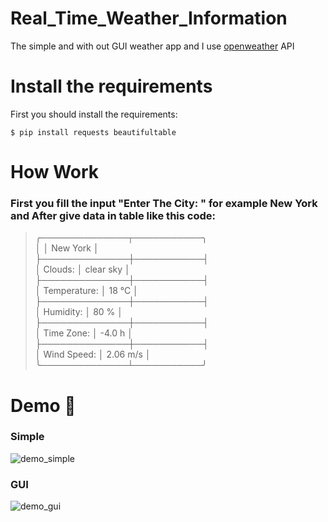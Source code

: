 # Real_Time_Weather_Information
The simple and with out GUI weather app and I use [openweather](https://openweathermap.org/) API 
# Install the requirements
First you should install the requirements:
```
$ pip install requests beautifultable
```
# How Work
### First you fill the input "Enter The City: " for example **New York** and After give data in table like this code: 
> ╭──────────────┬───────────╮  
>  │              │ New York  │  
>  ├──────────────┼───────────┤  
>  │   Clouds:    │ clear sky │  
>  ├──────────────┼───────────┤  
>  │ Temperature: │   18 °C   │  
>  ├──────────────┼───────────┤  
>  │  Humidity:   │   80 %    │  
>  ├──────────────┼───────────┤  
>  │  Time Zone:  │  -4.0 h   │  
>  ├──────────────┼───────────┤  
>  │ Wind Speed:  │ 2.06 m/s  │  
> ╰──────────────┴───────────╯  
 
 
# Demo 🎉
### Simple
![demo_simple](https://user-images.githubusercontent.com/77124662/132121423-a36db532-985a-4487-9170-aac8b9788897.PNG)
### GUI
![demo_gui](https://user-images.githubusercontent.com/77124662/132121425-7c689577-e460-4f42-8864-1260ce4f25c8.PNG)



